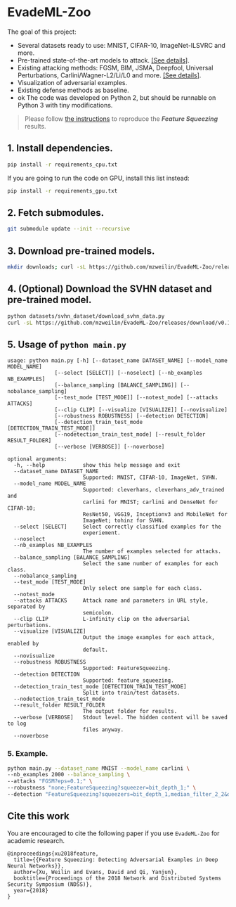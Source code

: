 # EvadeML-Zoo

The goal of this project:
* Several datasets ready to use: MNIST, CIFAR-10, ImageNet-ILSVRC and more.
* Pre-trained state-of-the-art models to attack. [[See details]](models/README.md).
* Existing attacking methods: FGSM, BIM, JSMA, Deepfool, Universal Perturbations, Carlini/Wagner-L2/Li/L0 and more. [[See details]](attacks/README.md).
* Visualization of adversarial examples.
* Existing defense methods as baseline.
* ok
The code was developed on Python 2, but should be runnable on Python 3 with tiny modifications.

> Please follow [the instructions](Reproduce_FeatureSqueezing.md) to reproduce the _**Feature Squeezing**_ results.

## 1. Install dependencies.

```bash
pip install -r requirements_cpu.txt
```

If you are going to run the code on GPU, install this list instead:
```bash
pip install -r requirements_gpu.txt
```

## 2. Fetch submodules.
```bash
git submodule update --init --recursive
```

## 3. Download pre-trained models.
```bash
mkdir downloads; curl -sL https://github.com/mzweilin/EvadeML-Zoo/releases/download/v0.1/downloads.tar.gz | tar xzv -C downloads
```

## 4. (Optional) Download the SVHN dataset and pre-trained model.
```bash
python datasets/svhn_dataset/download_svhn_data.py
curl -sL https://github.com/mzweilin/EvadeML-Zoo/releases/download/v0.1/svhn_model_weights.tar.gz | tar xzv
```

## 5. Usage of `python main.py`
```
usage: python main.py [-h] [--dataset_name DATASET_NAME] [--model_name MODEL_NAME]
               [--select [SELECT]] [--noselect] [--nb_examples NB_EXAMPLES]
               [--balance_sampling [BALANCE_SAMPLING]] [--nobalance_sampling]
               [--test_mode [TEST_MODE]] [--notest_mode] [--attacks ATTACKS]
               [--clip CLIP] [--visualize [VISUALIZE]] [--novisualize]
               [--robustness ROBUSTNESS] [--detection DETECTION]
               [--detection_train_test_mode [DETECTION_TRAIN_TEST_MODE]]
               [--nodetection_train_test_mode] [--result_folder RESULT_FOLDER]
               [--verbose [VERBOSE]] [--noverbose]

optional arguments:
  -h, --help            show this help message and exit
  --dataset_name DATASET_NAME
                        Supported: MNIST, CIFAR-10, ImageNet, SVHN.
  --model_name MODEL_NAME
                        Supported: cleverhans, cleverhans_adv_trained and
                        carlini for MNIST; carlini and DenseNet for CIFAR-10;
                        ResNet50, VGG19, Inceptionv3 and MobileNet for
                        ImageNet; tohinz for SVHN.
  --select [SELECT]     Select correctly classified examples for the
                        experiement.
  --noselect
  --nb_examples NB_EXAMPLES
                        The number of examples selected for attacks.
  --balance_sampling [BALANCE_SAMPLING]
                        Select the same number of examples for each class.
  --nobalance_sampling
  --test_mode [TEST_MODE]
                        Only select one sample for each class.
  --notest_mode
  --attacks ATTACKS     Attack name and parameters in URL style, separated by
                        semicolon.
  --clip CLIP           L-infinity clip on the adversarial perturbations.
  --visualize [VISUALIZE]
                        Output the image examples for each attack, enabled by
                        default.
  --novisualize
  --robustness ROBUSTNESS
                        Supported: FeatureSqueezing.
  --detection DETECTION
                        Supported: feature_squeezing.
  --detection_train_test_mode [DETECTION_TRAIN_TEST_MODE]
                        Split into train/test datasets.
  --nodetection_train_test_mode
  --result_folder RESULT_FOLDER
                        The output folder for results.
  --verbose [VERBOSE]   Stdout level. The hidden content will be saved to log
                        files anyway.
  --noverbose
```

### 5. Example.
```bash
python main.py --dataset_name MNIST --model_name carlini \
--nb_examples 2000 --balance_sampling \
--attacks "FGSM?eps=0.1;" \
--robustness "none;FeatureSqueezing?squeezer=bit_depth_1;" \
--detection "FeatureSqueezing?squeezers=bit_depth_1,median_filter_2_2&distance_measure=l1&fpr=0.05;"
```

## Cite this work

You are encouraged to cite the following paper if you use `EvadeML-Zoo` for academic research.

```
@inproceedings{xu2018feature,
  title={{Feature Squeezing: Detecting Adversarial Examples in Deep Neural Networks}},
  author={Xu, Weilin and Evans, David and Qi, Yanjun},
  booktitle={Proceedings of the 2018 Network and Distributed Systems Security Symposium (NDSS)},
  year={2018}
}
```
